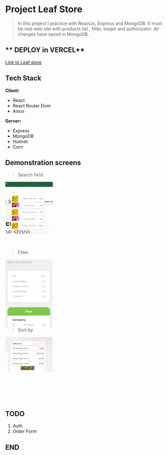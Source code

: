 
# Project Leaf Store
> In this project I practice with ReactJs, Express and MongoDB.
> It must be real web site with products list , filter, basjet and authorizatin. 
> All changes have saved in MongoDB.

## ** DEPLOY in VERCEL**
[Link to Leaf store](https://leaf-store.vercel.app/ "Link to Leaf store")

## Tech Stack

**Client:** 
+ React
+ React Router Dom
+ Axios

**Server:** 
+ Express
+ MongoDB
+ Hulmet
+ Corn

## Demonstration screens

> Search field 

<div style="width: 150px; height: 200px">
	<img stype="max-width: 100%;" src="./src/assets/screens/Screenshot_1.png" alt="search field"/>
</div>

> Filter

<div style="width: 150px; height: 200px">
	<img stype="max-width: 100%;" src="./src/assets/screens/Screenshot_2.png" alt="search field"/>
</div>

> Sort by

<div style="width: 150px; height: 200px">
	<img stype="max-width: 100%;" src="./src/assets/screens/Screenshot_3.png" alt="search field"/>
</div>

## TODO 
1. Auth
2. Order Form

## END




